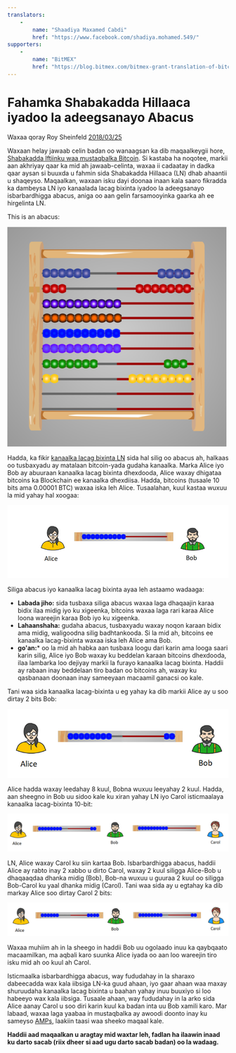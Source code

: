 ```yaml
---
translators: 
    - 
        name: "Shaadiya Maxamed Cabdi"
        href: "https://www.facebook.com/shadiya.mohamed.549/"
supporters: 
    - 
        name: "BitMEX"
        href: "https://blog.bitmex.com/bitmex-grant-translation-of-bitcoin-content-into-african-languages/"
---
```

# Fahamka Shabakadda Hillaaca iyadoo la adeegsanayo Abacus

Waxaa qoray Roy Sheinfeld [2018/03/25](https://medium.com/breez-technology/understanding-lightning-network-using-an-abacus-daad8dc4cf4bs)

<LanguageDropdown/>


Waxaan helay jawaab celin badan oo wanaagsan ka dib maqaalkeygii hore, [Shabakadda Iftiinku waa mustaqbalka Bitcoin](https://medium.com/@kingonly/the-future-of-bitcoin-3187aefe2746). Si kastaba ha noqotee, markii aan akhriyay qaar ka mid ah jawaab-celinta, waxaa ii cadaatay in dadka qaar aysan si buuxda u fahmin sida Shabakadda Hillaaca (LN) dhab ahaantii u shaqeyso. Maqaalkan, waxaan isku dayi doonaa inaan kala saaro fikradda ka dambeysa LN iyo kanaalada lacag bixinta iyadoo la adeegsanayo isbarbardhigga abacus, aniga oo aan gelin farsamooyinka gaarka ah ee hirgelinta LN.

This is an abacus:

![](./abacus.png)

Hadda, ka fikir [kanaalka lacag bixinta LN](https://cointelegraph.com/explained/lightning-network-explained#block-5) sida hal silig oo abacus ah, halkaas oo tusbaxyadu ay matalaan bitcoin-yada gudaha kanaalka. Marka Alice iyo Bob ay abuuraan kanaalka lacag bixinta dhexdooda, Alice waxay dhigataa bitcoins ka Blockchain ee kanaalka dhexdiisa. Hadda, bitcoins (tusaale 10 bits ama 0.00001 BTC) waxaa iska leh Alice. Tusaalahan, kuul kastaa wuxuu la mid yahay hal xoogaa:

![](./alice-bob-1.png)

Siliga abacus iyo kanaalka lacag bixinta ayaa leh astaamo wadaaga:

- **Labada jiho:** sida tusbaxa siliga abacus waxaa laga dhaqaajin karaa bidix ilaa midig iyo ku xigeenka, bitcoins waxaa laga rari karaa Alice loona wareejin karaa Bob iyo ku xigeenka.
- **Lahaanshaha:** gudaha abacus, tusbaxyadu waxay noqon karaan bidix ama midig, waligoodna silig badhtankooda. Si la mid ah, bitcoins ee kanaalka lacag-bixinta waxaa iska leh Alice ama Bob.
- **go'an:*** oo la mid ah habka aan tusbaxa loogu dari karin ama looga saari karin silig, Alice iyo Bob waxay ku beddelan karaan bitcoins dhexdooda, ilaa lambarka loo dejiyay markii la furayo kanaalka lacag bixinta. Haddii ay rabaan inay beddelaan tiro badan oo bitcoins ah, waxay ku qasbanaan doonaan inay sameeyaan macaamil ganacsi oo kale.

Tani waa sida kanaalka lacag-bixinta u eg yahay ka dib markii Alice ay u soo dirtay 2 bits Bob:

![](./alice-bob-2.png)

Alice hadda waxay leedahay 8 kuul, Bobna wuxuu leeyahay 2 kuul. Hadda, aan sheegno in Bob uu sidoo kale ku xiran yahay LN iyo Carol isticmaalaya kanaalka lacag-bixinta 10-bit:

![](./alice-bob-carol-1.png)

LN, Alice waxay Carol ku siin kartaa Bob. Isbarbardhigga abacus, haddii Alice ay rabto inay 2 xabbo u dirto Carol, waxay 2 kuul siligga Alice-Bob u dhaqaaqdaa dhanka midig (Bob), Bob-na wuxuu u guuraa 2 kuul oo siligga Bob-Carol ku yaal dhanka midig (Carol). Tani waa sida ay u egtahay ka dib markay Alice soo dirtay Carol 2 bits:

![](./alice-bob-carol-2.png)

Waxaa muhiim ah in la sheego in haddii Bob uu ogolaado inuu ka qaybqaato macaamilkan, ma aqbali karo suunka Alice iyada oo aan loo wareejin tiro isku mid ah oo kuul ah Carol.

Isticmaalka isbarbardhigga abacus, way fududahay in la sharaxo dabeecadda wax kala iibsiga LN-ka guud ahaan, iyo gaar ahaan waa maxay shuruudaha kanaalka lacag bixinta u baahan yahay inuu buuxiyo si loo habeeyo wax kala iibsiga. Tusaale ahaan, way fududahay in la arko sida Alice aanay Carol u soo diri karin kuul ka badan inta uu Bob xamili karo. Mar labaad, waxaa laga yaabaa in mustaqbalka ay awoodi doonto inay ku sameyso [AMPs](https://bitcoinist.com/atomic-multi-path-help-bitcoin-become-formidable-payment-instrument/), laakiin taasi waa sheeko maqaal kale.

**Haddii aad maqaalkan u aragtay mid waxtar leh, fadlan ha ilaawin inaad ku darto sacab (riix dheer si aad ugu darto sacab badan) oo la wadaag.**